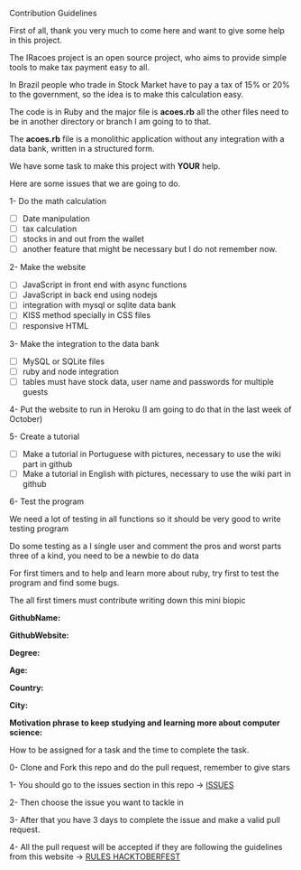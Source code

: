  Contribution Guidelines



First of all, thank you very much to come here and want to give some help in this project.

The IRacoes project is an open source project, who aims to provide simple tools to make tax payment easy to all.

In Brazil people who trade in Stock Market have to pay a tax of 15% or 20% to the government, so the idea is to make this calculation easy.

The code is in Ruby and the major file is **acoes.rb** all the other files need to be in another directory or branch I am going to to that.

The **acoes.rb** file is a monolithic application without any integration with a data bank, written in a structured form.



We have some task to make this project with **YOUR** help.

Here are some issues that we are going to do.

1- Do the math calculation

- [ ] Date manipulation
- [ ] tax calculation
- [ ] stocks in and out from the wallet
- [ ] another feature that might be necessary but I do not remember now.

2- Make the website

- [ ] JavaScript in front end with async functions
- [ ] JavaScript in back end using nodejs
- [ ] integration with mysql or sqlite data bank
- [ ] KISS method specially in CSS files
- [ ] responsive HTML 

3- Make the integration to the data bank

- [ ] MySQL or SQLite files
- [ ] ruby and node integration
- [ ] tables must have stock data, user name and passwords for multiple guests

4- Put the website to run in Heroku (I am going to do that in the last week of October)

5- Create a tutorial 

- [ ] Make a tutorial in Portuguese with pictures, necessary to use the wiki part in github
- [ ] Make a tutorial in English with pictures, necessary to use the wiki part in github

6- Test the program

We need a lot of testing in all functions so it should be very good to write testing program

Do some testing as a I single user and comment the pros and worst parts three of a kind, you need to be a newbie to do data



For first timers and to help and learn more about ruby, try first to test the program and find some bugs.

The all first timers must contribute writing down this mini biopic

**GithubName:**

**GithubWebsite:**

**Degree:**

**Age:**

**Country:**

**City:**

**Motivation phrase to keep studying and learning more about computer science:** 



How to be assigned for a task and the time to complete the task.

0- Clone and Fork this repo and do the pull request, remember to give stars

1- You should go to the issues section in this repo -> [ISSUES](https://github.com/adalbertobrant/IRAcoes/issues)

2- Then choose the issue you want to tackle in 

3- After that you have 3 days to complete the issue and make a valid pull request.

4- All the pull request will be accepted if they are following the guidelines from this website -> [RULES HACKTOBERFEST](https://hacktoberfest.digitalocean.com/resources/participation)





